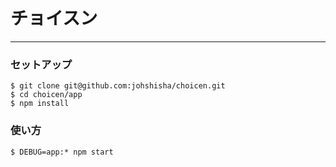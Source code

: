 # チョイスン

---

### セットアップ
```
$ git clone git@github.com:johshisha/choicen.git
$ cd choicen/app
$ npm install
```

### 使い方
```
$ DEBUG=app:* npm start
```
